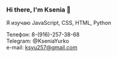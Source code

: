 ### Hi there, I'm Ksenia 👋

Я изучаю JavaScript, CSS, HTML, Python  
  
Телефон: 8-(916)-257-38-68  
Telegram: @KseniaYurko  
e-mail: ksyu257@gmail.com
